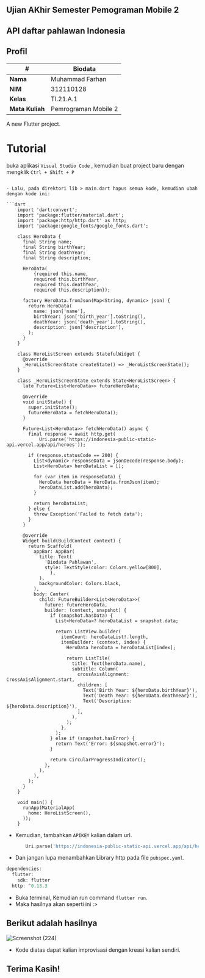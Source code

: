 ## Ujian AKhir Semester Pemograman Mobile 2

## API daftar pahlawan Indonesia

## Profil
| #               | Biodata              |
| --------------- | -------------------- |
| **Nama**        | Muhammad Farhan      |
| **NIM**         | 312110128            |
| **Kelas**       | TI.21.A.1            |
| **Mata Kuliah** | Pemrograman Mobile 2 |

A new Flutter project.

# Tutorial
buka aplikasi `Visual Studio Code`  , kemudian buat project baru dengan mengklik `Ctrl + Shift + P`  
```

- Lalu, pada direktori lib > main.dart hapus semua kode, kemudian ubah dengan kode ini:

```dart
    import 'dart:convert';
    import 'package:flutter/material.dart';
    import 'package:http/http.dart' as http;
    import 'package:google_fonts/google_fonts.dart';
    
    class HeroData {
      final String name;
      final String birthYear;
      final String deathYear;
      final String description;
    
      HeroData(
          {required this.name,
          required this.birthYear,
          required this.deathYear,
          required this.description});
    
      factory HeroData.fromJson(Map<String, dynamic> json) {
        return HeroData(
          name: json['name'],
          birthYear: json['birth_year'].toString(),
          deathYear: json['death_year'].toString(),
          description: json['description'],
        );
      }
    }
    
    class HeroListScreen extends StatefulWidget {
      @override
      _HeroListScreenState createState() => _HeroListScreenState();
    }
    
    class _HeroListScreenState extends State<HeroListScreen> {
      late Future<List<HeroData>> futureHeroData;
    
      @override
      void initState() {
        super.initState();
        futureHeroData = fetchHeroData();
      }
    
      Future<List<HeroData>> fetchHeroData() async {
        final response = await http.get(
            Uri.parse('https://indonesia-public-static-api.vercel.app/api/heroes'));
    
        if (response.statusCode == 200) {
          List<dynamic> responseData = jsonDecode(response.body);
          List<HeroData> heroDataList = [];
    
          for (var item in responseData) {
            HeroData heroData = HeroData.fromJson(item);
            heroDataList.add(heroData);
          }
    
          return heroDataList;
        } else {
          throw Exception('Failed to fetch data');
        }
      }
    
      @override
      Widget build(BuildContext context) {
        return Scaffold(
          appBar: AppBar(
            title: Text(
              'Biodata Pahlawan',
              style: TextStyle(color: Colors.yellow[800],
                ),
            ),
            backgroundColor: Colors.black,
          ),
          body: Center(
            child: FutureBuilder<List<HeroData>>(
              future: futureHeroData,
              builder: (context, snapshot) {
                if (snapshot.hasData) {
                  List<HeroData>? heroDataList = snapshot.data;
    
                  return ListView.builder(
                    itemCount: heroDataList!.length,
                    itemBuilder: (context, index) {
                      HeroData heroData = heroDataList[index];
    
                      return ListTile(
                        title: Text(heroData.name),
                        subtitle: Column(
                          crossAxisAlignment: CrossAxisAlignment.start,
                          children: [
                            Text('Birth Year: ${heroData.birthYear}'),
                            Text('Death Year: ${heroData.deathYear}'),
                            Text('Description: ${heroData.description}'),
                          ],
                        ),
                      );
                    },
                  );
                } else if (snapshot.hasError) {
                  return Text('Error: ${snapshot.error}');
                }
    
                return CircularProgressIndicator();
              },
            ),
          ),
        );
      }
    }
    
    void main() {
      runApp(MaterialApp(
        home: HeroListScreen(),
      ));
    }

```

- Kemudian, tambahkan `APIKEY` kalian dalam url.

```dart
       Uri.parse('https://indonesia-public-static-api.vercel.app/api/heroes'));
```

- Dan jangan lupa menambahkan Library http pada file `pubspec.yaml`.

```dart
dependencies:
  flutter:
    sdk: flutter
  http: ^0.13.3
```

- Buka terminal, Kemudian run command `flutter run`.
- Maka hasilnya akan seperti ini :>

## Berikut adalah hasilnya

![Screenshot (224)](https://github.com/farhanz17/UAS_P.Mobile.2/assets/92637117/319caac3-6638-446a-a8af-6b64d7fae0fd)

- Kode diatas dapat kalian improvisasi dengan kreasi kalian sendiri.

## Terima Kasih!



